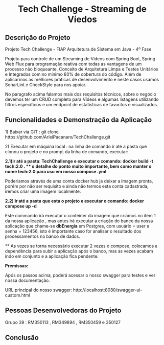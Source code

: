 <html>
   <head></head>
   <body >
<h1 align="center"> <strong> Tech Challenge -  Streaming de Víedos</strong> </h1>


<h2><strong>Descrição do Projeto</strong></h2>
<p>Projeto Tech Challenge - FIAP Arquitetura de Sistema em Java - 4º Fase</p>
<p>Projeto para controle de um Streaming de Videos com Spring Boot, Spring Web Flux para programação reativa com todas as vantagens de um processo não bloqueante, Conceito de Arquitetura Limpa e Testes Unitários e Integrados com no minimo 80% de cobertura do código. Além de aplicarmos as melhores práticas de desenvolvimento e neste casos usamos SonarLint e CheckStyle para nos apoiar.</p>
<p></p>
<p>No paragrafo acima falamos mais dos requisitos técnicos, sobre o negócio devemos ter um CRUD completo para Vídeos e algumas listagens utilizando filtros especificos e um endpoint de estatisticas de favoritos e visualizados.</p>
<h2><strong>Funcionalidades e Demonstração da Aplicação</strong></h2>
<p></p>
<p> 1) Baixar via GIT : git clone https://github.com/ArleiPacanaro/TechChallenge.git</p> 
<p></p>
<p> 2) Executar em máquina local : na linha de comando ir até a pasta que clonou o projeto e no prompt da linha de comando, executar: 
<p><b> 2.1)ir até a pasta: TechChallenge e  executar o comando: docker build -t tech:2.0 . ** o detalhe do ponto muito importante, bem como manter o nome tech:2.0 para uso em nosso compose .yml</b> </p> 
<p> Poderiamos através de uma conta docker hub ja deixar a imagem pronta, porém por não ser requisito e ainda não termos esta conta cadastrada, iremos criar uma imagem localmente.</p>
<p><b> 2.2)  ir até a pasta que esta o projeto e executar o comando: docker compose up -d </b> </p> 
<p>Este commando irá executar o conteiner da imagem que criamos no item 1 da nossa aplicação , mas antes irá executar a criação do banco da nossa aplicação que chame-se <b>dbEnergia</b>  em Postgres, com usuário = user e senha = 123456, isto é importante caso for analisar o resultado dos processamentos no banco de dados.</p>
<p> ** As vezes se torna necessário executar 2 vezes o compose, colocamos a dependência para subir a  aplicação após o banco, mas as vezes acabam indo em conjunto e a aplicação fica pendente.</p>
<p><b>Premissas: </b></p> 
<p></p>
<p>Após os passos acima, poderá acessar o nosso swagger para testes e ver nossa documentação.</p>
<p>URL principal do nosso swagger: http://localhost:8080/swagger-ui-custom.html</p>

<h2><strong>Pessoas Desenvolvedoras do Projeto</strong></h2>
<p> Grupo 39 : RM350113 , RM349894 , RM350459 e 350127</p>
<p></p>

<h2><strong>Conclusão</strong></h2>
 </body>
</html>
